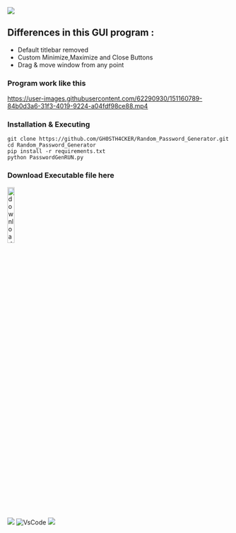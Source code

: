 <img src='https://img.shields.io/badge/Author-GH0STH4CKER-success?style=flat&logo=github' ></a>

## Differences in this GUI program :

* Default titlebar removed
* Custom Minimize,Maximize and Close Buttons
* Drag & move window from any point

### Program work like this 
https://user-images.githubusercontent.com/62290930/151160789-84b0d3a6-31f3-4019-9224-a04fdf98ce88.mp4


### Installation & Executing
```
git clone https://github.com/GH0STH4CKER/Random_Password_Generator.git
cd Random_Password_Generator
pip install -r requirements.txt
python PasswordGenRUN.py
```


### Download Executable file here
<a href="https://mega.nz/file/ckACVTYR#2YralWqHRydAu8WNOU9gYlUz1oVpmEUdUYuRdfCJtKw" target="_blank"><img src="https://user-images.githubusercontent.com/62290930/176133937-e2adb4b1-b220-421f-9a10-281edf9b1c91.png" alt="download button" width="18%"></a>

<br>

<a href='https://www.python.org/downloads/release/python-3810/'><img src='https://img.shields.io/badge/python%20%203.8.10-163052?style=flat&logo=python'></a>
![VsCode](https://badgen.net/badge/icon/VS%20Code?icon=visualstudio&label=Made%20with)
<img src='https://img.shields.io/github/license/GH0STH4CKER/Random_Password_Generator.svg'>


